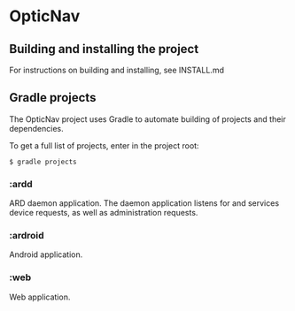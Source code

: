 # OpticNav

## Building and installing the project
For instructions on building and installing, see INSTALL.md


## Gradle projects
The OpticNav project uses Gradle to automate building of projects and their
dependencies.

To get a full list of projects, enter in the project root:

    $ gradle projects

### :ardd
ARD daemon application. The daemon application listens for and services device
requests, as well as administration requests.

### :ardroid
Android application.

### :web
Web application.


